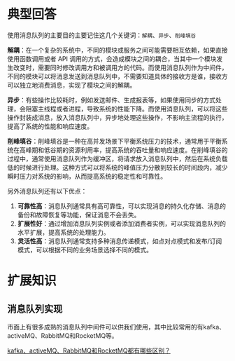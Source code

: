 # 典型回答


使用消息队列的主要目的主要记住这几个关键词：`解耦`、`异步`、`削峰填谷`



**解耦**：在一个复杂的系统中，不同的模块或服务之间可能需要相互依赖，如果直接使用函数调用或者 API 调用的方式，会造成模块之间的耦合，当其中一个模块发生改变时，需要同时修改调用方和被调用方的代码。而使用消息队列作为中间件，不同的模块可以将消息发送到消息队列中，不需要知道具体的接收方是谁，接收方可以独立地消费消息，实现了模块之间的解耦。



**异步**：有些操作比较耗时，例如发送邮件、生成报表等，如果使用同步的方式处理，会阻塞主线程或者进程，导致系统的性能下降。而使用消息队列，可以将这些操作封装成消息，放入消息队列中，异步地处理这些操作，不影响主流程的执行，提高了系统的性能和响应速度。



**削峰填谷**：削峰填谷是一种在高并发场景下平衡系统压力的技术，通常用于平衡系统在高峰期和低谷期的资源利用率，提高系统的吞吐量和响应速度。在削峰填谷的过程中，通常使用消息队列作为缓冲区，将请求放入消息队列中，然后在系统负载低的时候进行处理。这种方式可以将系统的峰值压力分散到较长的时间段内，减少瞬时压力对系统的影响，从而提高系统的稳定性和可靠性。



另外消息队列还有以下优点：



1. **可靠性高**：消息队列通常具有高可靠性，可以实现消息的持久化存储、消息的备份和故障恢复等功能，保证消息不会丢失。
2. **扩展性好**：通过增加消息队列实例或者添加消费者实例，可以实现消息队列的水平扩展，提高系统的处理能力。
3. **灵活性高**：消息队列通常支持多种消息传递模式，如点对点模式和发布/订阅模式，可以根据不同的业务场景选择不同的模式。



# 扩展知识
## 消息队列实现


市面上有很多成熟的消息队列中间件可以供我们使用，其中比较常用的有<font style="color:rgb(38, 38, 38);">kafka、activeMQ、RabbitMQ和RocketMQ等。</font>



[kafka、activeMQ、RabbitMQ和RocketMQ都有哪些区别？](https://www.yuque.com/hollis666/qyhor6/vst81qlgvl7yelgo)

  


